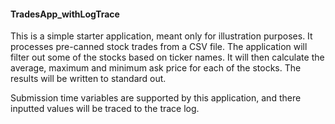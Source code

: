 #### TradesApp_withLogTrace 
This is a simple starter application, meant only for illustration purposes.  It processes pre-canned stock trades from a CSV file.  The application will filter out some of the stocks based on ticker names.  It will then calculate the average, maximum and minimum ask price for each of the stocks.  The results will be written to standard out.

Submission time variables are supported by this application, and there inputted values will be traced to the trace log.